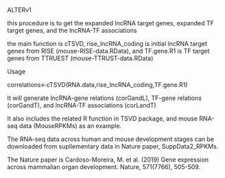 ALTERv1

this procedure is to get the expanded lncRNA target genes, expanded TF target genes, and the lncRNA-TF associations

the main function is cTSVD, rise_lncRNA_coding is initial lncRNA target genes from RISE (mouse-RISE-data.RData), and TF.gene.R1 is TF target genes from TTRUEST (mouse-TTRUST-data.RData)

Usage

correlations<-cTSVD(RNA.data,rise_lncRNA_coding,TF.gene.R1)

It will generate lncRNA-gene relations (corGandL), TF-gene relations (corGandT), and lncRNA-TF associations (corLandT)

It also includes the related R function in TSVD package, and mouse RNA-seq data (MouseRPKMs) as an example.

The RNA-seq data across human and mouse development stages can be downloaded from supllementary data in Nature paper, SuppData2_RPKMs.

The Nature paper is Cardoso-Moreira, M. et al. (2019) Gene expression across mammalian organ development. Nature, 571(7766), 505-509.
